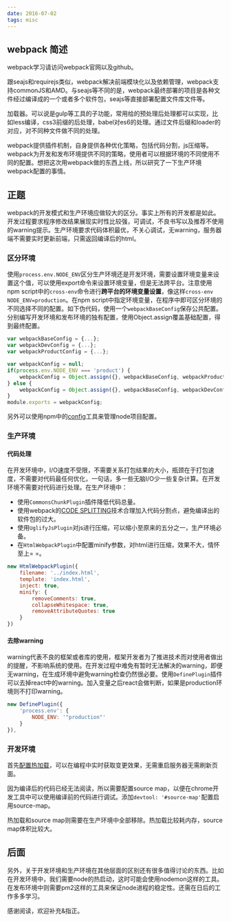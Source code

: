 ```yaml
---
date: 2016-07-02
tags: misc
---
```


## webpack 简述

webpack学习请访问webpack官网以及github。

跟seajs和requirejs类似，webpack解决前端模块化以及依赖管理，webpack支持commonJS和AMD。与seajs等不同的是，webpack最终部署的项目是各种文件经过编译成的一个或者多个软件包，seajs等直接部署配置文件库文件等。

加载器。可以说是gulp等工具的子功能，常用给的预处理后处理都可以实现，比如less编译，css3前缀的后处理，babel对es6的处理。通过文件后缀和loader的对应，对不同种文件做不同的处理。

webpack提供插件机制，自身提供各种优化策略，包括代码分割，js压缩等。webpack为开发和发布环境提供不同的策略，使用者可以根据环境的不同使用不同的配置。想把这次用webpack做的东西上线，所以研究了一下生产环境webpack配置的事情。

## 正题

webpack的开发模式和生产环境应做较大的区分。事实上所有的开发都是如此。开发过程要求程序修改结果展现实时性比较强，可调试，不良书写以及推荐不使用的warning提示。生产环境要求代码体积最优，不关心调试，无warning，服务器端不需要实时更新前端，只需返回编译后的html。

### 区分环境

使用`process.env.NODE_ENV`区分生产环境还是开发环境，需要设置环境变量来设置这个值，可以使用export命令来设置环境变量，但是无法跨平台。注意使用npm script中的`cross-env`命令进行**跨平台的环境变量设置**，像这样`cross-env NODE_ENV=production`。在npm script中指定环境变量，在程序中即可区分环境的不同选择不同的配置。如下伪代码，使用一个`webpackBaseConfig`保存公共配置。分别编写开发环境和发布环境的独有配置，使用Object.assign覆盖基础配置，得到最终配置。

```js
var webpackBaseConfig = {...};
var webpackDevConfig = {...};
var webpackProductConfig = {...};

var webpackConfig = null;
if(process.env.NODE_ENV === 'product') {
    webpackConfig = Object.assign({}, webpackBaseConfig, webpackProductConfig);
} else {
    webpackConfig = Object.assign({}, webpackBaseConfig, webpackDevConfig);
}
module.exports = webpackConfig;
```

另外可以使用npm中的[config](https://www.npmjs.com/package/config)工具来管理node项目配置。

### 生产环境

#### 代码处理

在开发环境中，I/O速度不受限，不需要关系打包结果的大小，瓶颈在于打包速度，不需要对代码最任何优化，一句话，多一些无脑I/O少一些复杂计算。在开发环境不需要对代码进行处理。在生产环境中：

- 使用`CommonsChunkPlugin`插件降低代码总量。
- 使用webpack的[CODE SPLITTING](http://webpack.github.io/docs/code-splitting.html)技术合理加入代码分割点，避免编译出的软件包的过大。
- 使用`UglifyJsPlugin`对js进行压缩，可以缩小至原来的五分之一，生产环境必备。
- 在`HtmlWebpackPlugin`中配置minify参数，对html进行压缩，效果不大，情怀至上= =。

```js
new HtmlWebpackPlugin({
	filename: '../index.html',
	template: 'index.html',
	inject: true,
	minify: {
		removeComments: true,
		collapseWhitespace: true,
		removeAttributeQuotes: true
	}
})
```
#### 去除warning

warning代表不良的框架或者库的使用，框架开发者为了推进技术而对使用者做出的提醒，不影响系统的使用。在开发过程中难免有暂时无法解决的warning，即便无warning，在生成环境中避免warning检查仍然很必要。使用`DefinePlugin`插件可以去掉react中的warning。加入变量之后react会做判断，如果是production环境则不打印warning。

```js
new DefinePlugin({
	'process.env': {
		NODE_ENV: '"production"'
	}
}),
```

### 开发环境

首先[配置热加载](https://github.com/glenjamin/webpack-hot-middleware#installation--usage)，可以在编程中实时获取变更效果，无需重启服务器无需刷新页面。

因为编译后的代码已经无法阅读，所以需要配置source map，以便在chrome开发工具中可以使用编译前的代码进行调试。添加`devtool: '#source-map'`配置启用source-map。

热加载和source map则需要在生产环境中全部移除。热加载比较耗内存，source map体积比较大。

## 后面

另外，关于开发环境和生产环境在其他层面的区别还有很多值得讨论的东西。比如在开发环境中，我们需要node的热启动，这时可能会使用nodemon这样的工具。在发布环境中则需要pm2这样的工具来保证node进程的稳定性。还需在日后的工作多多学习。

感谢阅读，欢迎补充&指正。